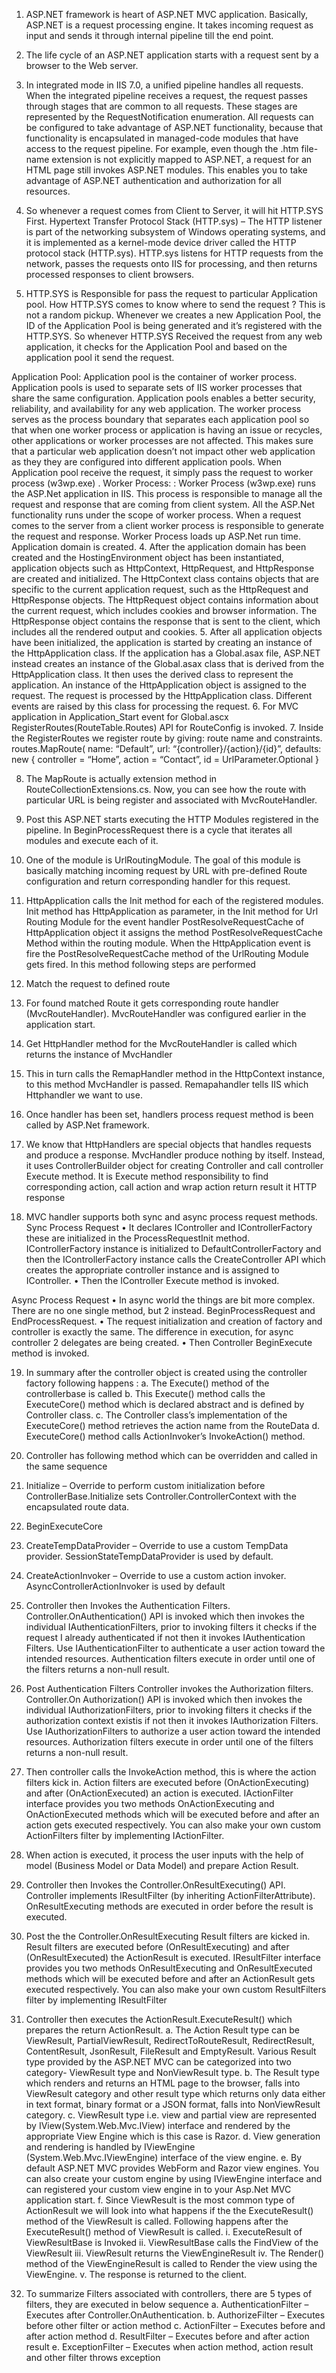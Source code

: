 1. ASP.NET framework is heart of ASP.NET MVC application. Basically, ASP.NET is a request processing engine. It takes incoming request as input and sends it through internal pipeline till the end point.
2. The life cycle of an ASP.NET application starts with a request sent by a browser to the Web server.
3. In integrated mode in IIS 7.0, a unified pipeline handles all requests. When the integrated pipeline receives a request, the request passes through stages that are common to all requests. These stages are represented by the RequestNotification enumeration. All requests can be configured to take advantage of ASP.NET functionality, because that functionality is encapsulated in managed-code modules that have access to the request pipeline. For example, even though the .htm file-name extension is not explicitly mapped to ASP.NET, a request for an HTML page still invokes ASP.NET modules. This enables you to take advantage of ASP.NET authentication and authorization for all resources.

4. So whenever a request comes from Client to Server, it will hit HTTP.SYS First. Hypertext Transfer Protocol Stack (HTTP.sys)  – The HTTP listener is part of the networking subsystem of Windows operating systems, and it is implemented as a kernel-mode device driver called the HTTP protocol stack (HTTP.sys). HTTP.sys listens for HTTP requests from the network, passes the requests onto IIS for processing, and then returns processed responses to client browsers.

5. HTTP.SYS is Responsible for pass the request to particular Application pool. How HTTP.SYS comes to know where to send the request ?  This is not a random pickup. Whenever we creates a new Application Pool, the ID of the Application Pool is being generated and it’s registered with the HTTP.SYS. So whenever HTTP.SYS Received the request from any web application, it checks for the Application Pool and based on the application pool it send the request.

Application Pool:  Application pool is the container of worker process.  Application pools is used to separate sets of IIS worker processes that share the same configuration.  Application pools enables a better security, reliability, and availability for any web application.  The worker process serves as the process boundary that separates each application pool so that when one worker process or application is having an issue or recycles, other applications or worker processes are not affected. This makes sure that a particular web application doesn’t not impact other web application as they they are configured into different application pools.
When Application pool receive the request, it simply pass the request to worker process (w3wp.exe) .
Worker Process: :  Worker Process (w3wp.exe) runs the ASP.Net application in IIS. This process is responsible to manage all the request and response that are coming from client system.  All the ASP.Net functionality runs under the scope of worker process.  When a request comes to the server from a client worker process is responsible to generate the request and response. Worker Process loads up ASP.Net run time. Application domain is created.
4. After the application domain has been created and the HostingEnvironment object has been instantiated, application objects such as HttpContext, HttpRequest, and HttpResponse are created and initialized. The HttpContext class contains objects that are specific to the current application request, such as the HttpRequest and HttpResponse objects. The HttpRequest object contains information about the current request, which includes cookies and browser information. The HttpResponse object contains the response that is sent to the client, which includes all the rendered output and cookies.
5. After all application objects have been initialized, the application is started by creating an instance of the HttpApplication class. If the application has a Global.asax file, ASP.NET instead creates an instance of the Global.asax class that is derived from the HttpApplication class. It then uses the derived class to represent the application. An instance of the HttpApplication object is assigned to the request. The request is processed by the HttpApplication class. Different events are raised by this class for processing the request.
6. For MVC application in Application_Start event for Global.ascx RegisterRoutes(RouteTable.Routes) API for RouteConfig is invoked.
7. Inside the RegisterRoutes we register route by giving: route name and constraints.
routes.MapRoute(
name: “Default”,
url: “{controller}/{action}/{id}”,
defaults: new { controller = “Home”, action = “Contact”, id = UrlParameter.Optional }

8. The MapRoute is actually extension method in RouteCollectionExtensions.cs. Now, you can see how the route with particular URL is being register and associated with MvcRouteHandler.

9. Post this ASP.NET starts executing the HTTP Modules registered in the pipeline. In BeginProcessRequest there is a cycle that iterates all modules and execute each of it.
10. One of the module is UrlRoutingModule. The goal of this module is basically matching incoming request by URL with pre-defined Route configuration and return corresponding handler for this request.
11. HttpApplication calls the Init method for each of the registered modules. Init method has HttpApplication as parameter, in the Init method for Url Routing Module for the event handler PostResolveRequestCache of HttpApplication object it assigns the method PostResolveRequestCache Method within the routing module. When the HttpApplication event is fire the PostResolveRequestCache method of the UrlRouting Module gets fired. In this method following steps are performed
12. Match the request to defined route
13. For found matched Route it gets corresponding route handler (MvcRouteHandler). MvcRouteHandler was configured earlier in the application start.
14. Get HttpHandler method for the MvcRouteHandler is called which returns the instance of MvcHandler
15. This in turn calls the RemapHandler method in the HttpContext instance, to this method MvcHandler is passed. Remapahandler tells IIS which Httphandler we want to use.
16. Once handler has been set, handlers process request method is been called by ASP.Net framework.
17. We know that HttpHandlers are special objects that handles requests and produce a response. MvcHandler produce nothing by itself. Instead, it uses ControllerBuilder object for creating Controller and call controller Execute method. It is Execute method responsibility to find corresponding action, call action and wrap action return result it HTTP response
18. MVC handler supports both sync and async process request methods.
Sync Process Request
• It declares IController and IControllerFactory these are initialized in the ProcessRequestInit method. IControllerFactory instance is
initialized to DefaultControllerFactory and then the IControllerFactory instance calls the CreateController API which creates the appropriate
controller instance and is assigned to IController.
• Then the IController Execute method is invoked.

Async Process Request
• In async world the things are bit more complex. There are no one single method, but 2 instead. BeginProcessRequest and EndProcessRequest.
• The request initialization and creation of factory and controller is exactly the same. The difference in execution, for async controller 2
delegates are being created.
• Then Controller BeginExecute method is invoked.

19. In summary after the controller object is created using the controller factory following happens :
a. The Execute() method of the controllerbase is called
b. This Execute() method calls the ExecuteCore() method which is declared abstract and is defined by Controller class.
c. The Controller class’s implementation of the ExecuteCore() method retrieves the action name from the RouteData
d. ExecuteCore() method calls ActionInvoker’s InvokeAction() method.

20. Controller has following method which can be overridden and called in the same sequence
1. Initialize – Override to perform custom initialization before ControllerBase.Initialize sets Controller.ControllerContext with the encapsulated route data.
2. BeginExecuteCore
3. CreateTempDataProvider – Override to use a custom TempData provider. SessionStateTempDataProvider is used by default.
4. CreateActionInvoker – Override to use a custom action invoker. AsyncControllerActionInvoker is used by default
5. Controller then Invokes the Authentication Filters. Controller.OnAuthentication() API is invoked which then invokes the individual IAuthenticationFilters, prior to invoking filters it checks if the request I already authenticated if not then it invokes IAuthentication Filters. Use IAuthenticationFilter to authenticate a user action toward the intended resources. Authentication filters execute in order until one of the filters returns a non-null result.
6. Post Authentication Filters Controller invokes the Authorization filters. Controller.On Authorization() API is invoked which then invokes the individual IAuthorizationFilters, prior to invoking filters it checks if the authorization context existis if not then it invokes IAuthorization Filters. Use IAuthorizationFilters to authorize a user action toward the intended resources. Authorization filters execute in order until one of the filters returns a non-null result.
7. Then controller calls the InvokeAction method, this is where the action filters kick in. Action filters are executed before (OnActionExecuting) and after (OnActionExecuted) an action is executed. IActionFilter interface provides you two methods OnActionExecuting and OnActionExecuted methods which will be executed before and after an action gets executed respectively. You can also make your own custom ActionFilters filter by implementing IActionFilter.
8. When action is executed, it process the user inputs with the help of model (Business Model or Data Model) and prepare Action Result.
9. Controller then Invokes the Controller.OnResultExecuting() API. Controller implements IResultFilter (by inheriting ActionFilterAttribute). OnResultExecuting methods are executed in order before the result is executed.
10. Post the the Controller.OnResultExecuting Result filters are kicked in. Result filters are executed before (OnResultExecuting) and after (OnResultExecuted) the ActionResult is executed. IResultFilter interface provides you two methods OnResultExecuting and OnResultExecuted methods which will be executed before and after an ActionResult gets executed respectively. You can also make your own custom ResultFilters filter by implementing IResultFilter
11. Controller then executes the ActionResult.ExecuteResult() which prepares the return ActionResult.
a. The Action Result type can be ViewResult, PartialViewResult, RedirectToRouteResult, RedirectResult, ContentResult, JsonResult, FileResult and EmptyResult. Various Result type provided by the ASP.NET MVC can be categorized into two category- ViewResult type and NonViewResult type.
b. The Result type which renders and returns an HTML page to the browser, falls into ViewResult category and other result type which returns only data either in text format, binary format or a JSON format, falls into NonViewResult category.
c. ViewResult type i.e. view and partial view are represented by IView(System.Web.Mvc.IView) interface and rendered by the appropriate View Engine which is this case is Razor.
d. View generation and rendering is handled by IViewEngine (System.Web.Mvc.IViewEngine) interface of the view engine.
e. By default ASP.NET MVC provides WebForm and Razor view engines. You can also create your custom engine by using IViewEngine interface and can registered your custom view engine in to your Asp.Net MVC application start.
f. Since ViewResult is the most common type of ActionResult we will look into what happens if the the ExecuteResult() method of the ViewResult is called. Following happens after the ExecuteResult() method of ViewResult is called.
i. ExecuteResult of ViewResultBase is Invoked
ii. ViewResultBase calls the FindView of the ViewResult
iii. ViewResult returns the ViewEngineResult
iv. The Render() method of the ViewEngineResult is called to Render the view using the ViewEngine.
v. The response is returned to the client.

12. To summarize Filters associated with controllers, there are 5 types of filters, they are executed in below sequence
a. AuthenticationFilter – Executes after Controller.OnAuthentication.
b. AuthorizeFilter – Executes before other filter or action method
c. ActionFilter – Executes before and after action method
d. ResultFilter – Executes before and after action result
e. ExceptionFilter – Executes when action method, action result and other filter throws exception